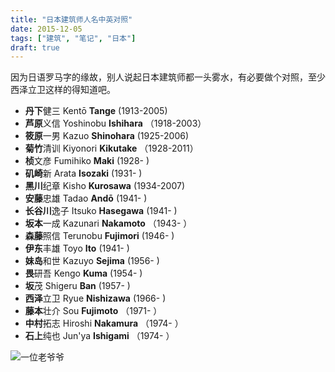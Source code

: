 ```yaml
---
title: "日本建筑师人名中英对照"
date: 2015-12-05
tags: ["建筑", "笔记", "日本"]
draft: true
---
```


因为日语罗马字的缘故，别人说起日本建筑师都一头雾水，有必要做个对照，至少西泽立卫这样的得知道吧。



* **丹下**健三  Kentō **Tange** (1913-2005)
* **芦原**义信  Yoshinobu **Ishihara** （1918-2003）
* **筱原**一男  Kazuo **Shinohara** (1925-2006)
* **菊竹**清训  Kiyonori **Kikutake** （1928-2011）
* **桢**文彦  Fumihiko **Maki** (1928- )
* **矶崎**新  Arata **Isozaki** (1931- )
* **黑川**纪章  Kisho **Kurosawa** (1934-2007)
* **安藤**忠雄  Tadao **Andō** (1941- )
* **长谷川**逸子  Itsuko **Hasegawa** (1941- )
* **坂本**一成  Kazunari **Nakamoto** （1943- ）
* **森藤**照信  Terunobu **Fujimori** (1946- )
* **伊东**丰雄  Toyo **Ito** (1941- )
* **妹岛**和世  Kazuyo **Sejima** (1956- )
* **畏**研吾  Kengo **Kuma** (1954- )
* **坂**茂  Shigeru **Ban** (1957- )
* **西泽**立卫  Ryue **Nishizawa** (1966- )
* **藤本**壮介  Sou **Fujimoto** （1971- ）
* **中村**拓志  Hiroshi **Nakamura** （1974- ）
* **石上**纯也  Jun'ya **Ishigami** （1974- ）


![一位老爷爷](https://tva1.sinaimg.cn/large/006tNbRwgy1gah6v574joj30dz0ksdhx.jpg "说到建筑我也不是针对谁")
